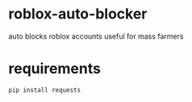 # roblox-auto-blocker
auto blocks roblox accounts useful for mass farmers

# requirements
```
pip install requests
```
